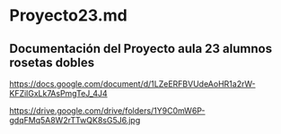 # Proyecto23.md
Documentación del **Proyecto aula 23 alumnos rosetas dobles**
---
https://docs.google.com/document/d/1LZeERFBVUdeAoHR1a2rW-KFZilGxLk7AsPmgTeJ_4J4

https://drive.google.com/drive/folders/1Y9C0mW6P-gdqFMq5A8W2rTTwQK8sG5J6.jpg
